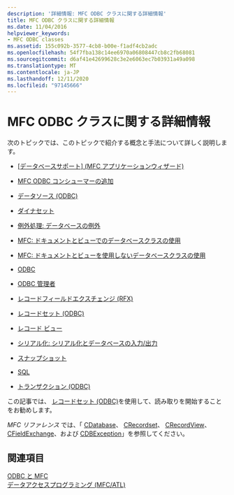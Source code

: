 ```yaml
---
description: '詳細情報: MFC ODBC クラスに関する詳細情報'
title: MFC ODBC クラスに関する詳細情報
ms.date: 11/04/2016
helpviewer_keywords:
- MFC ODBC classes
ms.assetid: 155c092b-3577-4cb8-b00e-f1adf4cb2adc
ms.openlocfilehash: 54f7fba138c14ee6970a06808447cb8c2fb68081
ms.sourcegitcommit: d6af41e42699628c3e2e6063ec7b03931a49a098
ms.translationtype: MT
ms.contentlocale: ja-JP
ms.lasthandoff: 12/11/2020
ms.locfileid: "97145666"
---
```

# <a name="further-reading-about-the-mfc-odbc-classes"></a>MFC ODBC クラスに関する詳細情報

次のトピックでは、このトピックで紹介する概念と手法について詳しく説明します。

- [[データベースサポート] (MFC アプリケーションウィザード)](../../mfc/reference/database-support-mfc-application-wizard.md)

- [MFC ODBC コンシューマーの追加](../../mfc/reference/adding-an-mfc-odbc-consumer.md)

- [データソース (ODBC)](../../data/odbc/data-source-odbc.md)

- [ダイナセット](../../data/odbc/dynaset.md)

- [例外処理: データベースの例外](../../mfc/exceptions-database-exceptions.md)

- [MFC: ドキュメントとビューでのデータベースクラスの使用](../../data/mfc-using-database-classes-with-documents-and-views.md)

- [MFC: ドキュメントとビューを使用しないデータベースクラスの使用](../../data/mfc-using-database-classes-without-documents-and-views.md)

- [ODBC](../../data/odbc/odbc-basics.md)

- [ODBC 管理者](../../data/odbc/odbc-administrator.md)

- [レコードフィールドエクスチェンジ (RFX)](../../data/odbc/record-field-exchange-rfx.md)

- [レコードセット (ODBC)](../../data/odbc/recordset-odbc.md)

- [レコード ビュー](../../data/record-views-mfc-data-access.md)

- [シリアル化: シリアル化とデータベースの入力/出力](../../mfc/serialization-serialization-vs-database-input-output.md)

- [スナップショット](../../data/odbc/snapshot.md)

- [SQL](../../data/odbc/sql.md)

- [トランザクション (ODBC)](../../data/odbc/transaction-odbc.md)

この記事では、 [レコードセット (ODBC)](../../data/odbc/recordset-odbc.md)を使用して、読み取りを開始することをお勧めします。

*MFC リファレンス* では、「 [CDatabase](../../mfc/reference/cdatabase-class.md)、 [CRecordset](../../mfc/reference/crecordset-class.md)、 [CRecordView](../../mfc/reference/crecordview-class.md)、 [CFieldExchange](../../mfc/reference/cfieldexchange-class.md)、および [CDBException](../../mfc/reference/cdbexception-class.md)」を参照してください。

## <a name="see-also"></a>関連項目

[ODBC と MFC](../../data/odbc/odbc-and-mfc.md)<br/>
[データアクセスプログラミング (MFC/ATL)](../../data/data-access-programming-mfc-atl.md)

